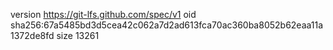 version https://git-lfs.github.com/spec/v1
oid sha256:67a5485bd3d5cea42c062a7d2ad613fca70ac360ba8052b62eaa11a1372de8fd
size 13261
